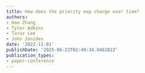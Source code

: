 ```yaml
---
title: How does the priority map change over time?
authors:
- Han Zhang
- Tyler Adkins
- Taraz Lee
- John Jonides
date: '2022-11-01'
publishDate: '2025-06-22T02:49:34.048282Z'
publication_types:
- paper-conference
---
```

